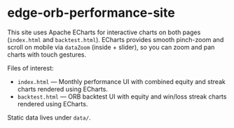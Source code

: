# edge-orb-performance-site

This site uses Apache ECharts for interactive charts on both pages (`index.html` and `backtest.html`). ECharts provides smooth pinch-zoom and scroll on mobile via `dataZoom` (inside + slider), so you can zoom and pan charts with touch gestures.

Files of interest:
- `index.html` — Monthly performance UI with combined equity and streak charts rendered using ECharts.
- `backtest.html` — ORB backtest UI with equity and win/loss streak charts rendered using ECharts.

Static data lives under `data/`.